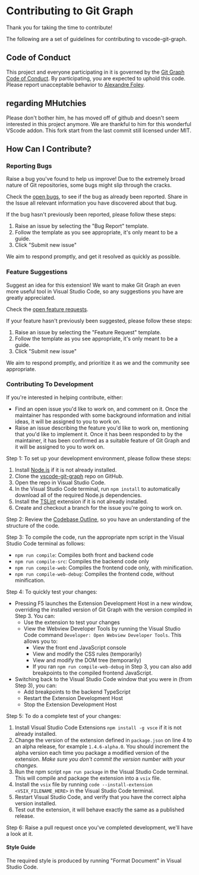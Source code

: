 # Contributing to Git Graph

Thank you for taking the time to contribute!

The following are a set of guidelines for contributing to vscode-git-graph.

## Code of Conduct

This project and everyone participating in it is governed by the [Git Graph Code of Conduct](CODE_OF_CONDUCT.md). By participating, you are expected to uphold this code. Please report unacceptable behavior to [Alexandre Foley](mailto:Alexandre.Foley@usherbrooke.ca).


## regarding MHutchies

Please don't bother him, he has moved off of github and doesn't seem interested in this project anymore. We are thankful to him for this wonderful VScode addon.
This fork start from the last commit still licensed under MIT. 

## How Can I Contribute?

### Reporting Bugs

Raise a bug you've found to help us improve! Due to the extremely broad nature of Git repositories, some bugs might slip through the cracks.

Check the [open bugs](https://github.com/AlexandreFoley/vscode-git-graph/issues?q=is%3Aissue+is%3Aopen+label%3A"bugs"), to see if the bug as already been reported. Share in the Issue all relevant information you have discovered about that bug.

If the bug hasn't previously been reported, please follow these steps:
1. Raise an issue by selecting the "Bug Report" template.
2. Follow the template as you see appropriate, it's only meant to be a guide.
3. Click "Submit new issue"

We aim to respond promptly, and get it resolved as quickly as possible.

### Feature Suggestions

Suggest an idea for this extension! We want to make Git Graph an even more useful tool in Visual Studio Code, so any suggestions you have are greatly appreciated.

Check the [open feature requests](https://github.com/AlexandreFoley/vscode-git-graph/issues?q=is%3Aissue+is%3Aopen+label%3A"feature+request").

If your feature hasn't previously been suggested, please follow these steps:
1. Raise an issue by selecting the "Feature Request" template.
2. Follow the template as you see appropriate, it's only meant to be a guide.
3. Click "Submit new issue"

We aim to respond promptly, and prioritize it as we and the community see appropriate.

### Contributing To Development

If you're interested in helping contribute, either:
* Find an open issue you'd like to work on, and comment on it. Once the maintainer has responded with some background information and initial ideas, it will be assigned to you to work on.
* Raise an issue describing the feature you'd like to work on, mentioning that you'd like to implement it. Once it has been responded to by the maintainer, it has been confirmed as a suitable feature of Git Graph and it will be assigned to you to work on.

Step 1: To set up your development environment, please follow these steps:
1. Install [Node.js](https://nodejs.org/en/) if it is not already installed.
2. Clone the [vscode-git-graph](https://github.com/mhutchie/vscode-git-graph) repo on GitHub.
3. Open the repo in Visual Studio Code.
4. In the Visual Studio Code terminal, run `npm install` to automatically download all of the required Node.js dependencies.
5. Install the [TSLint](https://marketplace.visualstudio.com/items?itemName=ms-vscode.vscode-typescript-tslint-plugin) extension if it is not already installed.
6. Create and checkout a branch for the issue you're going to work on.

Step 2: Review the [Codebase Outline](https://github.com/mhutchie/vscode-git-graph/wiki/Codebase-Outline), so you have an understanding of the structure of the code.

Step 3: To compile the code, run the appropriate npm script in the Visual Studio Code terminal as follows:
* `npm run compile`: Compiles both front and backend code
* `npm run compile-src`: Compiles the backend code only
* `npm run compile-web`: Compiles the frontend code only, with minification.
* `npm run compile-web-debug`: Compiles the frontend code, without minification.

Step 4: To quickly test your changes:
* Pressing F5 launches the Extension Development Host in a new window, overriding the installed version of Git Graph with the version compiled in Step 3. You can:
    * Use the extension to test your changes
    * View the Webview Developer Tools by running the Visual Studio Code command `Developer: Open Webview Developer Tools`. This allows you to:
        * View the front end JavaScript console
        * View and modify the CSS rules (temporarily)
        * View and modify the DOM tree (temporarily)
        * If you ran `npm run compile-web-debug` in Step 3, you can also add breakpoints to the compiled frontend JavaScript.
* Switching back to the Visual Studio Code window that you were in (from Step 3), you can:
    * Add breakpoints to the backend TypeScript
    * Restart the Extension Development Host
    * Stop the Extension Development Host

Step 5: To do a complete test of your changes:
1. Install Visual Studio Code Extensions `npm install -g vsce` if it is not already installed.
2. Change the version of the extension defined in `package.json` on line 4 to an alpha release, for example `1.4.6-alpha.0`. You should increment the alpha version each time you package a modified version of the extension. _Make sure you don't commit the version number with your changes._
3. Run the npm script `npm run package` in the Visual Studio Code terminal. This will compile and package the extension into a `vsix` file.
4. Install the `vsix` file by running `code --install-extension <VSIX_FILENAME_HERE>` in the Visual Studio Code terminal.
5. Restart Visual Studio Code, and verify that you have the correct alpha version installed.
6. Test out the extension, it will behave exactly the same as a published release.

Step 6: Raise a pull request once you've completed development, we'll have a look at it.

#### Style Guide

The required style is produced by running "Format Document" in Visual Studio Code.
